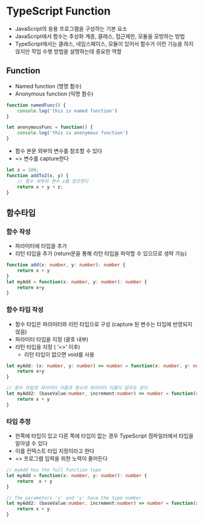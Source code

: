 # TypeScript Function
* JavaScript의 응용 프로그램을 구성하는 기본 요소
* JavaScript에서 함수는 추상화 계층, 클래스, 접근제한, 모듈을 모방하는 방법
* TypeScript에서는 클래스, 네임스페이스, 모듈이 있어서 함수가 이런 기능을 하지 않지만 작업 수행 방법을 설명하는데 중요한 역할


## Function
* Named function (명명 함수)
* Anonymous function (익명 함수)
``` typescript
function namedFunc() {
	console.log('this is named function')
}

let anonymousFunc = function() {
	console.log('this is anonymous function')
}
```

* 함수 본문 외부의 변수를 참조할 수 있다
* => 변수를 capture한다
``` typescript
let z = 100;
function addToZ(x, y) {
	// 함수 외부의 변수 z를 참조한다
	return x + y + z;
}
```



## 함수타입
### 함수 작성
* 파라미터에 타입을 추가
* 리턴 타입을 추가 (return문을 통해 리턴 타입을 파악할 수 있으므로 생략 가능)
``` typescript
function add(x: number, y: number): number {
	return x + y
}
let myAdd = function(x: number, y: number): number {
	return x+y
}
```


### 함수 타입 작성
* 함수 타입은 파라미터와 리턴 타입으로 구성 (capture 된 변수는 타입에 반영되지 않음)
* 파라미터 타입을 지정 (괄호 내부)
* 리턴 타입을 지정 ( ‘=>’ 이후)
	* 리턴 타입이 없으면 void를 사용

``` typescript
let myAdd: (x: number, y: number) => number = function(x: number, y: number): number {
	return x+y
}

// 함수 타입의 파라미터 이름과 함수의 파라미터 이름이 달라도 된다
let myAdd2: (baseValue:number, increment:number) => number = function(x: number, y: number): number {
	return x + y
}
```


### 타입 추정
* 한쪽에 타입이 있고 다른 쪽에 타입이 없는 경우 TypeScript 컴파일러에서 타입을 알아낼 수 있다
* 이를 컨텍스트 타입 지정이라고 한다
* => 프로그램 입력을 위한 노력이 줄어든다
``` typescript
// myAdd has the full function type
let myAdd = function(x: number, y: number): number {
	return  x + y
}

// The parameters 'x' and 'y' have the type number
let myAdd2: (baseValue:number, increment:number) => number = function(x, y) {
	return x + y
}
```




















